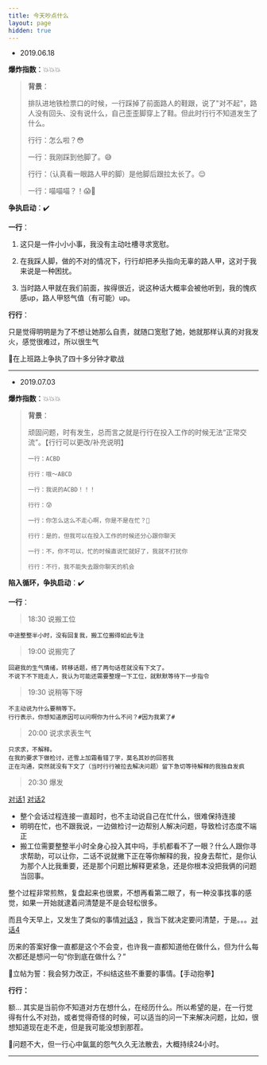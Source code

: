 ```yaml
---
title: 今天吵点什么
layout: page
hidden: true
---
```


- 2019.06.18  

**爆炸指数**：💥💥💥

> **背景**：
>
> 排队进地铁检票口的时候，一行踩掉了前面路人的鞋跟，说了"对不起"，路人没有回头、没有说什么，自己歪歪脚穿上了鞋。但此时行行不知道发生了什么。
>
> 行行：怎么啦？😳
>
> 一行：我刚踩到他脚了。😅
>
> 行行：（认真看一眼路人甲的脚）是他脚后跟拉太长了。😌
>
> 一行：喵喵喵？！😱🤯


**争执启动**：✔️


**一行**：

1. 这只是一件小小小事，我没有主动吐槽寻求宽慰。

2. 在我踩人脚，做的不对的情况下，行行却把矛头指向无辜的路人甲，这对于我来说是一种困扰。

3. 当时路人甲就在我们前面，挨得很近，说这种话大概率会被他听到，我的愧疚感up，路人甲怒气值（有可能）up。

**行行**：

只是觉得明明是为了不想让她那么自责，就随口宽慰了她，她就那样认真的对我发火，感觉很难过，所以很生气


📌在上班路上争执了四十多分钟才歇战

------

* 2019.07.03

**爆炸指数**：💥💥💥

> **背景**：
>
> 顽固问题，时有发生，总而言之就是行行在投入工作的时候无法“正常交流”。【行行可以更改/补充说明】
>
> ```
> 一行：ACBD
> 
> 行行：哦～ABCD
> 
> 一行：我说的ACBD！！！
> 
> 行行：😰
> 
> 一行：你怎么这么不走心啊，你是不是在忙？😤
> 
> 行行：是的，但我可以在投入工作的时候还分心跟你聊天
> 
> 一行：不，你不可以，忙的时候直说忙就好了，我就不打扰你
> 
> 行行：不行，我不能失去跟你聊天的机会
> ```

**陷入循环，争执启动**：✔️

**一行**：

> 18:30 说搬工位  
```
中途整整半小时，没有回复我，搬工位搬得如此专注
```
> 19:00 说搬完了
```
回避我的生气情绪，转移话题，搭了两句话茬就没有下文了。
不说下不下班走人，我认为可能还需要整理一下工位，就默默等待下一步指令
```
> 19:30 说稍等下呀
```
不主动说为什么要稍等下。
行行表示，你想知道原因可以问啊你为什么不问？#因为我累了#
```
> 20:00 说求求表生气
```
只求求，不解释。
在我的要求下做检讨，还雪上加霜看错了字，莫名其妙的回答我
正在沟通，突然就没有下文了（当时行行被拉去解决问题）留下急切等待解释的我独自发疯
```
>20:30 爆发

[对话1](https://git-1256956801.cos.ap-beijing.myqcloud.com/20190702-1.jpeg) [对话2](https://git-1256956801.cos.ap-beijing.myqcloud.com/20190702-2.jpeg)

- 整个会话过程连接一直超时，也不主动说自己在忙什么，很难保持连接
- 明明在忙，也不跟我说，一边做检讨一边帮别人解决问题，导致检讨态度不端正
- 搬工位需要整整半小时全身心投入其中吗，手机都看不了一眼？什么人跟你寻求帮助，可以让你，二话不说就撇下正在等你解释的我，投身去帮忙，是你认为那个人比我重要，还是那个问题比解释更紧急，还是你根本没把我俩的问题当回事。

整个过程非常煎熬，复盘起来也很累，不想再看第二眼了，有一种没事找事的感觉，如果一开始就逮着问清楚是不是会轻松很多。

而且今天早上，又发生了类似的事情[对话3](https://git-1256956801.cos.ap-beijing.myqcloud.com/20190703-1.jpeg) ，我当下就决定要问清楚，于是。。。[对话4](https://git-1256956801.cos.ap-beijing.myqcloud.com/20190703-2.jpeg)

历来的答案好像一直都是这个不会变，也许我一直都知道他在做什么，但为什么每次都还是想问一句“你到底在做什么？”

🚩立帖为誓：我会努力改正，不纠结这些不重要的事情。【手动抱拳】

**行行：**

额… 其实是当前你不知道对方在想什么，在经历什么。所以希望的是，在一行觉得有什么不对劲，或者觉得奇怪的时候，可以适当的问一下来解决问题，比如，很想知道现在走不走，但是我可能没想到那茬。  

📌问题不大，但一行心中氤氲的怨气久久无法散去，大概持续24小时。

---